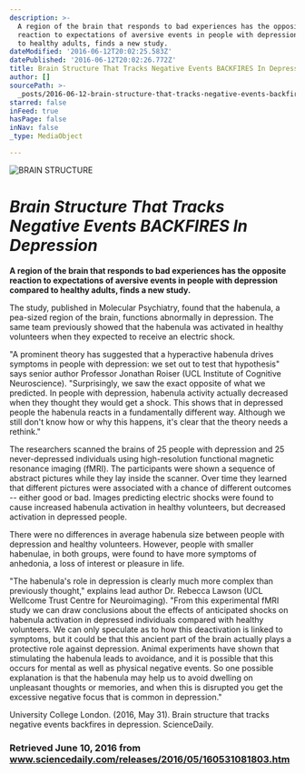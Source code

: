 ```yaml
---
description: >-
  A region of the brain that responds to bad experiences has the opposite
  reaction to expectations of aversive events in people with depression compared
  to healthy adults, finds a new study.
dateModified: '2016-06-12T20:02:25.583Z'
datePublished: '2016-06-12T20:02:26.772Z'
title: Brain Structure That Tracks Negative Events BACKFIRES In Depression
author: []
sourcePath: >-
  _posts/2016-06-12-brain-structure-that-tracks-negative-events-backfires-in-dep.md
starred: false
inFeed: true
hasPage: false
inNav: false
_type: MediaObject

---
```

![BRAIN STRUCTURE](https://the-grid-user-content.s3-us-west-2.amazonaws.com/760d6269-5d01-45ca-ab5c-8e337bbaca5d.png)

# _**Brain Structure That Tracks Negative Events BACKFIRES In Depression**_

**A region of the brain that responds to bad experiences has the opposite reaction to expectations of aversive events in people with depression compared to healthy adults, finds a new study.**

The study, published in Molecular Psychiatry, found that the habenula, a pea-sized region of the brain, functions abnormally in depression. The same team previously showed that the habenula was activated in healthy volunteers when they expected to receive an electric shock.

"A prominent theory has suggested that a hyperactive habenula drives symptoms in people with depression: we set out to test that hypothesis" says senior author Professor Jonathan Roiser (UCL Institute of Cognitive Neuroscience). "Surprisingly, we saw the exact opposite of what we predicted. In people with depression, habenula activity actually decreased when they thought they would get a shock. This shows that in depressed people the habenula reacts in a fundamentally different way. Although we still don't know how or why this happens, it's clear that the theory needs a rethink."

The researchers scanned the brains of 25 people with depression and 25 never-depressed individuals using high-resolution functional magnetic resonance imaging (fMRI). The participants were shown a sequence of abstract pictures while they lay inside the scanner. Over time they learned that different pictures were associated with a chance of different outcomes -- either good or bad. Images predicting electric shocks were found to cause increased habenula activation in healthy volunteers, but decreased activation in depressed people.

There were no differences in average habenula size between people with depression and healthy volunteers. However, people with smaller habenulae, in both groups, were found to have more symptoms of anhedonia, a loss of interest or pleasure in life.

"The habenula's role in depression is clearly much more complex than previously thought," explains lead author Dr. Rebecca Lawson (UCL Wellcome Trust Centre for Neuroimaging). "From this experimental fMRI study we can draw conclusions about the effects of anticipated shocks on habenula activation in depressed individuals compared with healthy volunteers. We can only speculate as to how this deactivation is linked to symptoms, but it could be that this ancient part of the brain actually plays a protective role against depression. Animal experiments have shown that stimulating the habenula leads to avoidance, and it is possible that this occurs for mental as well as physical negative events. So one possible explanation is that the habenula may help us to avoid dwelling on unpleasant thoughts or memories, and when this is disrupted you get the excessive negative focus that is common in depression."

University College London. (2016, May 31). Brain structure that tracks negative events backfires in depression. ScienceDaily.

### Retrieved June 10, 2016 from www.sciencedaily.com/releases/2016/05/160531081803.htm